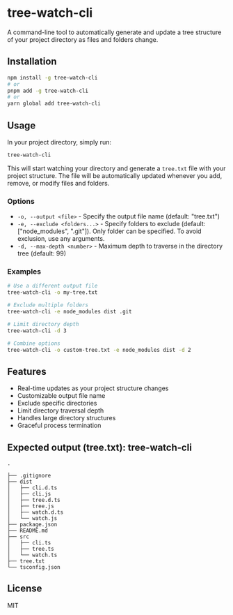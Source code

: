 # tree-watch-cli

A command-line tool to automatically generate and update a tree structure of your project directory as files and folders change.

## Installation

```bash
npm install -g tree-watch-cli
# or
pnpm add -g tree-watch-cli
# or
yarn global add tree-watch-cli
```

## Usage

In your project directory, simply run:

```bash
tree-watch-cli
```

This will start watching your directory and generate a `tree.txt` file with your project structure. The file will be automatically updated whenever you add, remove, or modify files and folders.

### Options

- `-o, --output <file>` - Specify the output file name (default: "tree.txt")
- `-e, --exclude <folders...>` - Specify folders to exclude (default: ["node_modules", ".git"]). Only folder can be specified. To avoid exclusion, use any arguments.
- `-d, --max-depth <number>` - Maximum depth to traverse in the directory tree (default: 99)

### Examples

```bash
# Use a different output file
tree-watch-cli -o my-tree.txt

# Exclude multiple folders
tree-watch-cli -e node_modules dist .git

# Limit directory depth
tree-watch-cli -d 3

# Combine options
tree-watch-cli -o custom-tree.txt -e node_modules dist -d 2
```

## Features

- Real-time updates as your project structure changes
- Customizable output file name
- Exclude specific directories
- Limit directory traversal depth
- Handles large directory structures
- Graceful process termination

## Expected output (tree.txt): tree-watch-cli

```
.

├── .gitignore
├── dist
│   ├── cli.d.ts
│   ├── cli.js
│   ├── tree.d.ts
│   ├── tree.js
│   ├── watch.d.ts
│   └── watch.js
├── package.json
├── README.md
├── src
│   ├── cli.ts
│   ├── tree.ts
│   └── watch.ts
├── tree.txt
└── tsconfig.json
```

## License

MIT
